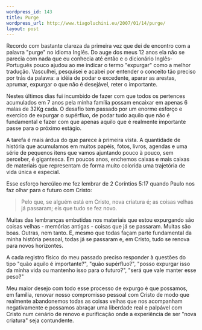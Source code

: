 ```yaml
--- 
wordpress_id: 143
title: Purge
wordpress_url: http://www.tiagoluchini.eu/2007/01/14/purge/
layout: post
---
```

Recordo com bastante clareza da primeira vez que dei de encontro com a palavra "purge" no idioma Inglês. Do auge dos meus 12 anos ela não se parecia com nada que eu conhecia até então e o dicionário Inglês-Português pouco ajudou ao me indicar o termo "expurgar" como a melhor tradução. Vasculhei, pesquisei e acabei por entender o conceito tão preciso por trás da palavra: a idéia de podar o excedente, aparar as arestas, aprumar, expurgar o que não é desejável, reter o importante.

Nestes últimos dias fui incumbido de fazer com que todos os pertences acumulados em 7 anos pela minha família possam encaixar em apenas 6 malas de 32Kg cada. O desafio tem passado por um enorme esforço e exercíco de expurgar o supérfluo, de podar tudo aquilo que não é fundamental e fazer com que apenas aquilo que é realmente importante passe para o próximo estágio.

A tarefa é mais árdua do que parece à primeira vista. A quantidade de história que acumulamos em muitos papéis, fotos, livros, agendas e uma série de pequenos itens que vamos ajuntando pouco à pouco, sem perceber, é gigantesca. Em poucos anos, enchemos caixas e mais caixas de materiais que representam de forma muito colorida uma trajetória de vida única e especial.

Esse esforço hercúleo me fez lembrar de 2 Coríntios 5:17 quando Paulo nos faz olhar para o futuro com Cristo:

> Pelo que, se alguém está em Cristo, nova criatura é; as coisas velhas já passaram; eis que tudo se fez novo.

Muitas das lembranças embutidas nos materiais que estou expurgando são coisas velhas - memórias antigas - coisas que já se passaram. Muitas são boas. Outras, nem tanto. E, mesmo que todas façam parte fundamental da minha história pessoal, todas já se passaram e, em Cristo, tudo se renova para novos horizontes.

A cada registro físico do meu passado preciso responder à questões do tipo "quão aquilo é importante?", "quão supérfluo?", "posso expurgar isso da minha vida ou mantenho isso para o futuro?", "será que vale manter esse peso?"

Meu maior desejo com todo esse processo de expurgo é que possamos, em família, renovar nosso compromisso pessoal com Cristo de modo que realmente abandonemos todas as coisas velhas que nos acompanham negativamente e possamos abraçar uma liberdade real e palpável com Cristo num cenário de renovo e purificação onde a experiência de ser "nova criatura" seja contundente.
